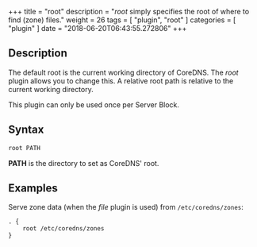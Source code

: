 +++
title = "root"
description = "*root* simply specifies the root of where to find (zone) files."
weight = 26
tags = [ "plugin", "root" ]
categories = [ "plugin" ]
date = "2018-06-20T06:43:55.272806"
+++

## Description

The default root is the current working directory of CoreDNS. The *root* plugin allows you to change
this. A relative root path is relative to the current working directory.

This plugin can only be used once per Server Block.

## Syntax

~~~ txt
root PATH
~~~

**PATH** is the directory to set as CoreDNS' root.

## Examples

Serve zone data (when the *file* plugin is used) from `/etc/coredns/zones`:

~~~ corefile
. {
    root /etc/coredns/zones
}
~~~
